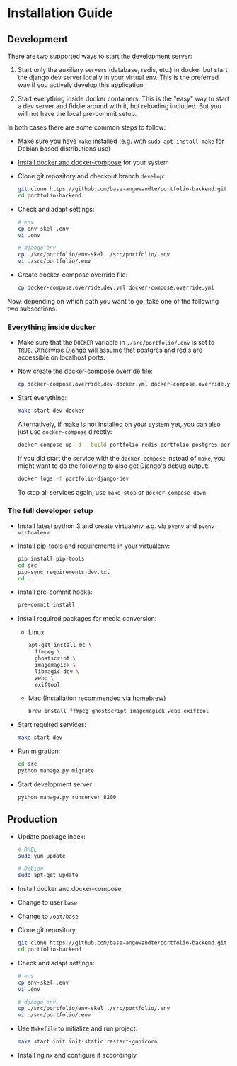 # Installation Guide

## Development

There are two supported ways to start the development server:

1. Start only the auxiliary servers (database, redis, etc.) in docker
   but start the django dev server locally in your virtual env. This
   is the preferred way if you actively develop this application.

2. Start everything inside docker containers. This is the "easy" way
   to start a dev server and fiddle around with it, hot reloading included.
   But you will not have the local pre-commit setup.

In both cases there are some common steps to follow:

* Make sure you have `make` installed (e.g. with `sudo apt install make`
  for Debian based distributions use)

* [Install docker and docker-compose](https://docs.docker.com/get-docker/)
  for your system

* Clone git repository and checkout branch `develop`:

    ```bash
    git clone https://github.com/base-angewandte/portfolio-backend.git
    cd portfolio-backend
    ```

* Check and adapt settings:

    ```bash
    # env
    cp env-skel .env
    vi .env
    
    # django env
    cp ./src/portfolio/env-skel ./src/portfolio/.env
    vi ./src/portfolio/.env
    ```

* Create docker-compose override file:

    ```bash
    cp docker-compose.override.dev.yml docker-compose.override.yml
    ```

Now, depending on which path you want to go, take one of the following two
subsections.

### Everything inside docker

* Make sure that the `DOCKER` variable in `./src/portfolio/.env` is set to
  `TRUE`. Otherwise Django will assume that postgres and redis are accessible
  on localhost ports.

* Now create the docker-compose override file:

    ```bash
    cp docker-compose.override.dev-docker.yml docker-compose.override.yml
    ```

* Start everything:

    ```bash
    make start-dev-docker
    ```

  Alternatively, if make is not installed on your system yet, you can
  also just use `docker-compose` directly:

    ```bash
    docker-compose up -d --build portfolio-redis portfolio-postgres portfolio-lool portfolio-django
    ```

  If you did start the service with the `docker-compose` instead of `make`, you
  might want to do the following to also get Django's debug output:

    ```bash
    docker logs -f portfolio-django-dev
    ```

  To stop all services again, use `make stop` or `docker-compose down`.

### The full developer setup

* Install latest python 3 and create virtualenv e.g. via `pyenv` and `pyenv-virtualenv`

* Install pip-tools and requirements in your virtualenv:

    ```bash
    pip install pip-tools
    cd src
    pip-sync requirements-dev.txt
    cd ..
    ```

* Install pre-commit hooks:

    ```bash
    pre-commit install
    ```

* Install required packages for media conversion:
    
    * Linux
        ```bash
        apt-get install bc \
          ffmpeg \
          ghostscript \
          imagemagick \
          libmagic-dev \
          webp \
          exiftool
        ```
  
    * Mac (Installation recommended via [homebrew](https://brew.sh/))
        ```bash
        brew install ffmpeg ghostscript imagemagick webp exiftool
        ```

* Start required services:

    ```bash
    make start-dev
    ```
    
* Run migration:

    ```bash
    cd src
    python manage.py migrate
    ```

* Start development server:

    ```bash
    python manage.py runserver 8200
    ```


## Production

* Update package index:

    ```bash
    # RHEL
    sudo yum update

    # Debian
    sudo apt-get update
    ```

* Install docker and docker-compose

* Change to user `base`

* Change to `/opt/base`

* Clone git repository:

    ```bash
    git clone https://github.com/base-angewandte/portfolio-backend.git
    cd portfolio-backend
    ```

* Check and adapt settings:

    ```bash
    # env
    cp env-skel .env
    vi .env
    
    # django env
    cp ./src/portfolio/env-skel ./src/portfolio/.env
    vi ./src/portfolio/.env
    ```

* Use `Makefile` to initialize and run project:

    ```bash
    make start init init-static restart-gunicorn
    ```

* Install nginx and configure it accordingly
